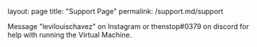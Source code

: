 layout: page
title: "Support Page"
permalink: /support.md/support

Message "levilouischavez" on Instagram or thenstop#0379 on discord for help with running the Virtual Machine.
